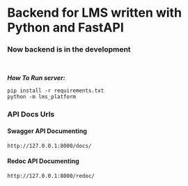 # Backend for LMS written with Python and FastAPI

### Now backend is in the development

<br />

**_How To Run server:_**

```
pip install -r requirements.txt
python -m lms_platform
```

### API Docs Urls

#### Swagger API Documenting
```
http://127.0.0.1:8000/docs/
```
#### Redoc API Documenting
```
http://127.0.0.1:8000/redoc/
```
